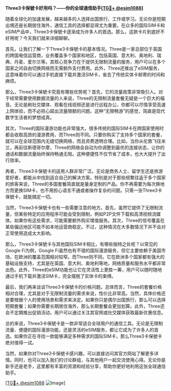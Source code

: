 **Three3卡保號卡好用吗？——你的全球通信助手[[TG💪+ @esim1088](https://t.me/s/esim1088)]**

随着全球化的加速发展，越来越多的人选择出国旅行、工作或学习。无论你是短期出境还是长期居住海外，通信工具的选择都显得尤为重要。在众多的国际SIM卡和eSIM产品中，Three3卡保號卡逐渐成为许多人的首选。那么，这款卡片到底好不好用呢？今天我们就来详细聊聊。

首先，让我们了解一下Three3卡保號卡的基本情况。Three是一家总部位于英国的跨国电信运营商，业务覆盖多个国家和地区，包括英国、意大利、奥地利、瑞典、丹麦、爱尔兰等。其核心竞争力在于提供无限制流量的服务，用户可以在多个国家之间自由切换网络而无需额外支付费用。此外，Three还推出了eSIM服务，这意味着你可以通过手机直接下载并激活SIM卡，省去了传统实体卡邮寄的时间和麻烦。

那么，Three3卡保號卡究竟有哪些优势呢？首先，它的流量政策非常吸引人。对于经常需要使用数据流量的人来说，Three的无限制流量套餐无疑是一个巨大的福音。无论是刷社交媒体、观看在线视频还是进行远程办公，你都可以尽情享受高速上网体验，而不必担心超出流量限额的问题。这种“无限畅游”的感觉，简直是现代数字生活者的梦想成真。

其次，Three的国际漫游功能也非常强大。很多传统的国际SIM卡在跨国家使用时都会收取高昂的漫游费用，而Three则不同。只要你购买了支持多个国家的套餐，就可以在全球范围内无缝切换网络，而且资费透明合理。比如，当你从伦敦飞往米兰，再前往斯德哥尔摩，Three的网络会自动为你调整到最优的连接状态，让你的通话和数据流量始终保持畅通无阻。这种便捷性不仅节省了成本，也大大提升了出行效率。

再者，Three3卡保號卡的适用人群非常广泛。无论是商务人士、留学生还是旅游爱好者，都能从中找到适合自己的解决方案。特别是对于那些频繁往返于多个国家的旅客来说，Three的多国套餐简直就是量身定制的产品。你不再需要为每次换地方而更换SIM卡，也不用担心语言不通或者操作复杂的问题。只需一张Three3卡保號卡，就能搞定一切。

当然，Three3卡保號卡也有一些需要注意的地方。首先，虽然它提供了无限制流量，但某些特定的应用程序可能会受到限制，例如P2P文件下载和高清视频流媒体。如果你有这些需求，可能需要额外购买增值服务。其次，Three的信号覆盖在某些偏远地区可能不如本地运营商稳定。不过，这种情况在大多数情况下并不会对正常使用造成太大影响。

那么，Three3卡保號卡与其他国际SIM卡相比，有哪些独特之处呢？以常见的Google Fi为例，Google Fi虽然也有不错的国际漫游服务，但它主要依赖于美国市场，在欧洲的覆盖范围相对较窄。而Three则不同，它在欧洲多个国家都有强大的基础设施支持，尤其是在英国、意大利、奥地利等地，网络质量和服务水平都非常出色。此外，Three的eSIM功能也让它在灵活性上更胜一筹，用户可以随时随地通过手机下载并激活SIM卡，完全摆脱了实体卡的束缚。

最后，我们再来谈谈Three3卡保號卡的价格问题。总体而言，Three的套餐价格相对合理，尤其是对于无限制流量的需求来说，性价比非常高。当然，具体价格还是要根据个人的使用场景和需求来决定。如果你只是偶尔出国旅行，那么可以选择短期套餐；如果你需要长期居住海外，那么长期套餐会更加划算。此外，Three还会不定期推出促销活动，用户可以通过关注其官网或社交媒体获取最新优惠信息。

总的来说，Three3卡保號卡是一款非常适合全球用户的通信工具。无论是无限制流量、便捷的国际漫游功能，还是灵活的eSIM服务，都让它成为了许多人的首选。如果你正在寻找一款能够满足多种需求的国际SIM卡，那么Three3卡保號卡绝对值得一试。

当然，如果你对Three3卡保號卡感兴趣，可以直接访问其官方网站了解更多详情。同时，也可以加入我们的讨论群组，与其他用户一起交流使用心得。无论你是新手还是老手，这里都有丰富的资源和经验分享，帮助你更好地利用这张全球通信助手。

[[TG💪+ @esim1088](https://t.me/s/esim1088) ![Image](https://i.postimg.cc/4NQfJmqS/Snipaste-2025-05-13-00-14-12.png)]